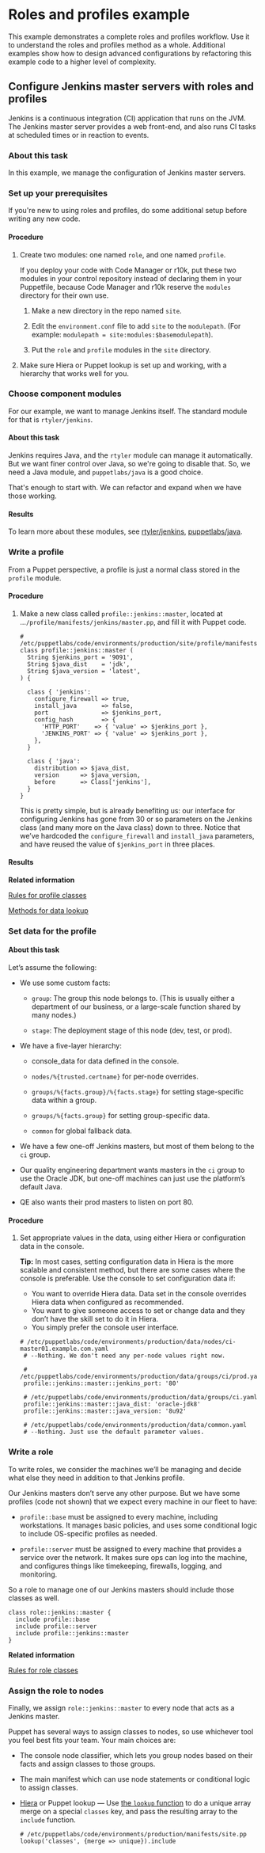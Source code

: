 # Roles and profiles example

This example demonstrates a complete roles and profiles workflow. Use it to understand the roles and profiles method as a whole. Additional examples show how to design advanced configurations by refactoring this example code to a higher level of complexity.

## Configure Jenkins master servers with roles and profiles

Jenkins is a continuous integration \(CI\) application that runs on the JVM. The Jenkins master server provides a web front-end, and also runs CI tasks at scheduled times or in reaction to events.

### About this task

In this example, we manage the configuration of Jenkins master servers.

### Set up your prerequisites

If you're new to using roles and profiles, do some additional setup before writing any new code.

#### Procedure

1.  Create two modules: one named `role`, and one named `profile`.

    If you deploy your code with Code Manager or r10k, put these two modules in your control repository instead of declaring them in your Puppetfile, because Code Manager and r10k reserve the `modules` directory for their own use.

    1.  Make a new directory in the repo named `site`.

    2.  Edit the `environment.conf` file to add `site` to the `modulepath`. \(For example: `modulepath = site:modules:$basemodulepath`\).

    3.  Put the `role` and `profile` modules in the `site` directory.

2.  Make sure Hiera or Puppet lookup is set up and working, with a hierarchy that works well for you.


### Choose component modules

For our example, we want to manage Jenkins itself. The standard module for that is `rtyler/jenkins`.

#### About this task

Jenkins requires Java, and the `rtyler` module can manage it automatically. But we want finer control over Java, so we're going to disable that. So, we need a Java module, and `puppetlabs/java` is a good choice.

That's enough to start with. We can refactor and expand when we have those working.

#### Results

To learn more about these modules, see [rtyler/jenkins](https://forge.puppet.com/rtyler/jenkins?_ga=2.134232694.623882382.1502209414-2028041969.1502209414), [puppetlabs/java](https://forge.puppet.com/puppetlabs/java?_ga=2.126344074.623882382.1502209414-2028041969.1502209414).

### Write a profile

From a Puppet perspective, a profile is just a normal class stored in the `profile` module.

#### Procedure

1.  Make a new class called `profile::jenkins::master`, located at ...`/profile/manifests/jenkins/master.pp`, and fill it with Puppet code.

    ```
    # /etc/puppetlabs/code/environments/production/site/profile/manifests/jenkins/master.pp
    class profile::jenkins::master (
      String $jenkins_port = '9091',
      String $java_dist    = 'jdk',
      String $java_version = 'latest',
    ) {
    
      class { 'jenkins':
        configure_firewall => true,
        install_java       => false,
        port               => $jenkins_port,
        config_hash        => {
          'HTTP_PORT'    => { 'value' => $jenkins_port },
          'JENKINS_PORT' => { 'value' => $jenkins_port },
        },
      }
    
      class { 'java':
        distribution => $java_dist,
        version      => $java_version,
        before       => Class['jenkins'],
      }
    }
    ```

    This is pretty simple, but is already benefiting us: our interface for configuring Jenkins has gone from 30 or so parameters on the Jenkins class \(and many more on the Java class\) down to three. Notice that we’ve hardcoded the `configure_firewall` and `install_java` parameters, and have reused the value of `$jenkins_port` in three places.


#### Results

**Related information**  


[Rules for profile classes](the_roles_and_profiles_method.md#)

[Methods for data lookup](the_roles_and_profiles_method.md#)

### Set data for the profile

#### About this task

Let’s assume the following:

-   We use some custom facts:

    -   `group`: The group this node belongs to. \(This is usually either a department of our business, or a large-scale function shared by many nodes.\)

    -   `stage`: The deployment stage of this node \(dev, test, or prod\).

-   We have a five-layer hierarchy:

    -   console\_data for data defined in the console.

    -   `nodes/%{trusted.certname}` for per-node overrides.

    -   `groups/%{facts.group}/%{facts.stage}` for setting stage-specific data within a group.

    -   `groups/%{facts.group}` for setting group-specific data.

    -   `common` for global fallback data.

-   We have a few one-off Jenkins masters, but most of them belong to the `ci` group.

-   Our quality engineering department wants masters in the `ci` group to use the Oracle JDK, but one-off machines can just use the platform’s default Java.

-   QE also wants their prod masters to listen on port 80.


#### Procedure

1.  Set appropriate values in the data, using either Hiera or configuration data in the console.

    **Tip:** In most cases, setting configuration data in Hiera is the more scalable and consistent method, but there are some cases where the console is preferable. Use the console to set configuration data if:

    -   You want to override Hiera data. Data set in the console overrides Hiera data when configured as recommended.
    -   You want to give someone access to set or change data and they don’t have the skill set to do it in Hiera.
    -   You simply prefer the console user interface.

    ```
    # /etc/puppetlabs/code/environments/production/data/nodes/ci-master01.example.com.yaml
     # --Nothing. We don't need any per-node values right now.
    
     # /etc/puppetlabs/code/environments/production/data/groups/ci/prod.yaml
     profile::jenkins::master::jenkins_port: '80'
    
     # /etc/puppetlabs/code/environments/production/data/groups/ci.yaml
     profile::jenkins::master::java_dist: 'oracle-jdk8'
     profile::jenkins::master::java_version: '8u92'
    
     # /etc/puppetlabs/code/environments/production/data/common.yaml
     # --Nothing. Just use the default parameter values.
    ```


### Write a role

To write roles, we consider the machines we’ll be managing and decide what else they need in addition to that Jenkins profile.

Our Jenkins masters don’t serve any other purpose. But we have some profiles \(code not shown\) that we expect every machine in our fleet to have:

-   `profile::base` must be assigned to every machine, including workstations. It manages basic policies, and uses some conditional logic to include OS-specific profiles as needed.

-   `profile::server` must be assigned to every machine that provides a service over the network. It makes sure ops can log into the machine, and configures things like timekeeping, firewalls, logging, and monitoring.


So a role to manage one of our Jenkins masters should include those classes as well.

```
class role::jenkins::master {
  include profile::base
  include profile::server
  include profile::jenkins::master
}
```

**Related information**  


[Rules for role classes](the_roles_and_profiles_method.md#)

### Assign the role to nodes

Finally, we assign `role::jenkins::master` to every node that acts as a Jenkins master.

Puppet has several ways to assign classes to nodes, so use whichever tool you feel best fits your team. Your main choices are:

-   The console node classifier, which lets you group nodes based on their facts and assign classes to those groups.

-   The main manifest which can use node statements or conditional logic to assign classes.

-   [Hiera](https://puppet.com/docs/puppet/6.5/hiera.html) or Puppet lookup — Use [the `lookup` function](https://puppet.com/docs/puppet/6.5/hiera_automatic.html#puppet-lookup) to do a unique array merge on a special `classes` key, and pass the resulting array to the `include` function.

    ```
    # /etc/puppetlabs/code/environments/production/manifests/site.pp
    lookup('classes', {merge => unique}).include
    ```


